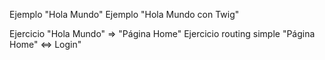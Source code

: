 



Ejemplo "Hola Mundo"
Ejemplo "Hola Mundo con Twig"

Ejercicio "Hola Mundo" => "Página Home"
Ejercicio routing simple "Página Home" <=> Login"


